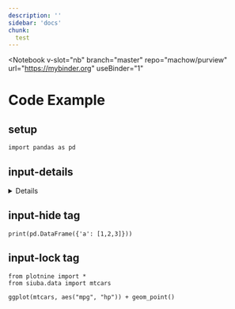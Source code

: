 ```yaml
---
description: ''
sidebar: 'docs'
chunk: 
  test
---
```


<Notebook
  v-slot="nb"
  branch="master"
  repo="machow/purview"
  url="https://mybinder.org"
  useBinder="1"
  >


# Code Example

## setup





<code-cell :status="nb.status" :onExecute="nb.execute" language="python">

    import pandas as pd



</code-cell>


## input-details



<details v-fix-codemirror>



<code-cell :status="nb.status" :onExecute="nb.execute" language="python">

    print("some detail code")


<template v-slot:output>

    some detail code


</template>


</code-cell>

</details>


## input-hide tag





<code-cell :status="nb.status" :onExecute="nb.execute" language="python">

    print(pd.DataFrame({'a': [1,2,3]}))


<template v-slot:output>

       a
    0  1
    1  2
    2  3


</template>


</code-cell>


## input-lock tag





<code-cell :status="nb.status" :onExecute="nb.execute" language="python">

    from plotnine import *
    from siuba.data import mtcars
    
    ggplot(mtcars, aes("mpg", "hp")) + geom_point()


<template v-slot:output>


![png](./01-minimal-code_files/01-minimal-code_8_0.png)





    <ggplot: (293548103)>



</template>


</code-cell>



</Notebook>

